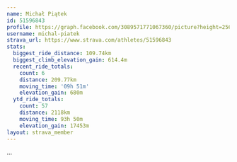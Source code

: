 ```yaml
---
name: Michał Piątek
id: 51596843
profile: https://graph.facebook.com/3089571771067360/picture?height=256&width=256
username: michal-piatek
strava_url: https://www.strava.com/athletes/51596843
stats:
  biggest_ride_distance: 109.74km
  biggest_climb_elevation_gain: 614.4m
  recent_ride_totals:
    count: 6
    distance: 209.77km
    moving_time: '09h 51m'
    elevation_gain: 680m
  ytd_ride_totals:
    count: 57
    distance: 2118km
    moving_time: 93h 50m
    elevation_gain: 17453m
layout: strava_member
--- 
```

...
